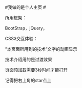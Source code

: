 #我做的是个人主页 #

所用框架： 

BootStrap，jQuery， 

CSS3交互体验： 

“本页面所用到的技术”文字的动画显示 

  技术介绍用的是过渡效果 
 
页面预加载需要3秒时间才能打开 

记得把右上角的star点上 

